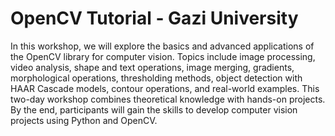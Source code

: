 # OpenCV Tutorial - Gazi University

In this workshop, we will explore the basics and advanced applications of the OpenCV library for computer vision. Topics include image processing, video analysis, shape and text operations, image merging, gradients, morphological operations, thresholding methods, object detection with HAAR Cascade models, contour operations, and real-world examples. This two-day workshop combines theoretical knowledge with hands-on projects. By the end, participants will gain the skills to develop computer vision projects using Python and OpenCV.







